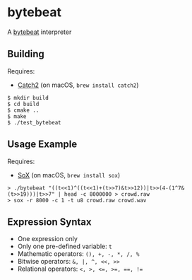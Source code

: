 # bytebeat

A [bytebeat](https://arxiv.org/abs/1112.1368) interpreter

## Building

Requires:

- [Catch2](https://github.com/catchorg/Catch2) (on macOS, `brew install catch2`)

```
$ mkdir build
$ cd build
$ cmake ..
$ make
$ ./test_bytebeat
```

## Usage Example

Requires:

- [SoX](http://sox.sourceforge.net) (on macOS, `brew install sox`)

```
> ./bytebeat "((t<<1)^((t<<1)+(t>>7)&t>>12))|t>>(4-(1^7&(t>>19)))|t>>7" | head -c 8000000 > crowd.raw
> sox -r 8000 -c 1 -t u8 crowd.raw crowd.wav
```

## Expression Syntax

- One expression only
- Only one pre-defined variable: `t`
- Mathematic operators: ​`(), +, -, *, /, %`
- Bitwise operators: ​`&, |, ^, <<, >>`
- Relational operators: `<, >, <=, >=, ==, !=`
